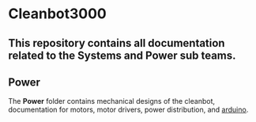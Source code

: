 # Cleanbot3000
## This repository contains all documentation related to the Systems and Power sub teams.

## **Power**
The **Power** folder contains mechanical designs of the cleanbot, documentation for motors, motor drivers, power distribution, and [arduino](Power/Arduino).
